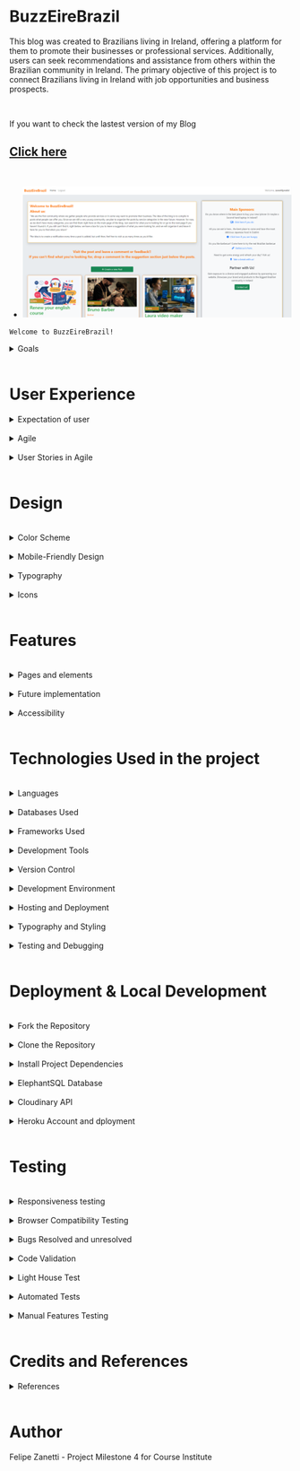 
# BuzzEireBrazil



This blog was created to Brazilians living in Ireland, offering a platform for them to promote their businesses or professional services. Additionally, users can seek recommendations and assistance from others within the Brazilian community in Ireland. The primary objective of this project is to connect Brazilians living in Ireland with job opportunities and business prospects.

<br> 

If you want to check the lastest version of my Blog 

## [Click here](https://buzzeirebrazil-4d2838e0aec6.herokuapp.com/)


<br>

- ![Alt text](documentation/home_lg_screen.PNG)

```
Welcome to BuzzEireBrazil!
```


<details>
<summary>Goals</summary>

<h3>Please refer to my "User Stories in Agile" to check in details each topic in the Goals below</h3>

* Facilitating User Onboarding: We strive to make it effortless for new users to join our community. Creating a new user profile is a straightforward process, enabling users to quickly access and interact with others.

* Expanding the Community: Our platform aims to expand our user base continually. We encourage users to invite others to join the community, fostering connections and broadening the network. More users mean more opportunities for job postings, business promotion, and meaningful interactions.

* Enhancing User Engagement: We're committed to enhancing user engagement by allowing users to comment and provide feedback on existing blog posts. Users can share their thoughts and experiences, helping others make informed decisions about businesses and services.

* Endorsing Recommendations: Users have the power to recommend and endorse businesses or services they've had positive experiences with. This recommendation system builds trust within the community, allowing users to discover highly-rated businesses and services easily.

* Suggesting New Ideas: Our platform encourages users to suggest new features or content they'd like to see. By reading and posting suggestions, users have a direct say in shaping the platform and making it more responsive to their needs.

* Interacting with Posts and Suggestions: Users can engage with existing posts and suggestions by liking or disliking them. This interaction system helps surface the most valuable and relevant content within the community.

* Sponsorship Opportunities: For businesses seeking more visibility, our "Contact Us" feature enables them to explore sponsorship options. Becoming a sponsor allows businesses to showcase their services to a wider audience on the platform.

* Foster a supportive community environment for Brazilians living in Ireland.



</details>

<br>


# User Experience



<details>
<summary>Expectation of user</summary>

User experience is a central focus of this project. We aim to provide an intuitive and visually appealing interface that enhances user engagement. The website has been designed with the user in mind to ensure seamless navigation and accessibility.

* Get Started with Ireland Colors: When you first visit our website, you'll notice that it's designed with the colors of Ireland's flag. It's a warm welcome to Brazilians into the Irish community!

* User-Centric Design: Our project puts you, the user, first and foremost. We've built everything with your needs and preferences in mind to make sure it's easy for you to use.

* Easy to Get Around: Moving around the website is simple and doesn't require any special skills. You can easily go from one part of the website to another, whether you're reading blog posts, suggesting new ideas, or talking to other users.

* For Everyone: We've made sure that everyone can use our website, including people with disabilities. We've used special technology to make it easier for everyone to read and use the site.

* Works on Any Device: Whether you're using a computer, a tablet, or even a phone, our website will work great and look nice on your device.



</details>

<br>


<details>

<br>

<summary> Agile</summary>
Agile methodologies have been employed to manage and prioritize project tasks using GitHub Project Boards. Here's how we approached it:

1. **Theme Identification:** Initially, we created a spreadsheet to collect details categorized by themes, which helped us define epics. These themes include Account Management, Profile, Post Pool, Navigation, and Admin.

2. **Issue Template:** To expedite the addition of User Stories to the project, we developed an issue template.

3. **Repository Settings:** In the repository settings, we set up templates for features. The Issue Template provides developers with the necessary information to address MVP (Minimum Viable Product) points.

4. **Deployment process:** The project was developed using python and Django and was deployed using Debug = `False` 

<br>

</details>

<br>

<details>
<summary>User Stories in Agile</summary>


### We've structured our journey into achievable milestones to ensure we stay on track and deliver the best experience for you:

- ![Agile Methodology](documentation/agile_issues.PNG)

 1. Start and deploying [#21](https://github.com/zanettiprado/BuzzEireBrazil/issues/21)

2. Setup & Basic Blog Functionality: This phase involves establishing the fundamental blog features, such as user registration and post creation.

    - USER STORY: Navigate Through Pages [#11](https://github.com/zanettiprado/BuzzEireBrazil/issues/11)

    - USER STORY: Browse Blog Entries [#4](https://github.com/zanettiprado/BuzzEireBrazil/issues/4)

    - USER STORY: Access a Post [#5](https://github.com/zanettiprado/BuzzEireBrazil/issues/5)
  
3. User Engagement & Interactivity: Here, we focus on enhancing user engagement through features like comments, likes, and sharing.

    - USER STORY: Profile Creation [#8](https://github.com/zanettiprado/BuzzEireBrazil/issues/8)

    - USER STORY: Participate in Post Discussion [#9](https://github.com/zanettiprado/BuzzEireBrazil/issues/9)

    - USER STORY: Engage with Content [#10](https://github.com/zanettiprado/BuzzEireBrazil/issues/10)

4. Admin Management & Content Creation: In this phase, we develop admin management tools and refine content creation features.

    - USER STORY: Content Administration [#11](https://github.com/zanettiprado/BuzzEireBrazil/issues/11)

    - USER STORY: Draft Posts `(NOT IMPLEMENTED)` [#12](https://github.com/zanettiprado/BuzzEireBrazil/issues/12)

    - USER STORY: Moderate Comment Section [#13](https://github.com/zanettiprado/BuzzEireBrazil/issues/13)
    
    - USER STORY: Search for Posts `(NOT IMPLEMENTED)` [#1](https://github.com/zanettiprado/BuzzEireBrazil/issues/1)

    - USER STORY: Allows to preview before posting `(NOT IMPLEMENTED)` [#14](https://github.com/zanettiprado/BuzzEireBrazil/issues/14)


5. Advanced User Features & Enhancements: This milestone concentrates on advanced user features and improvements to existing functionalities.

     - USER STORY: Search for Posts `(NOT IMPLEMENTED)` [#1](https://github.com/zanettiprado/BuzzEireBrazil/issues/1)

     - USER STORY: Notification Preferences `(NOT IMPLEMENTED)` [#2](https://github.com/zanettiprado/BuzzEireBrazil/issues/2)

     - USER STORY: Review Comment Section [#7](https://github.com/zanettiprado/BuzzEireBrazil/issues/7)

6. Testing & Quality Assurance: The final milestone emphasizes rigorous testing and quality assurance to ensure a stable and reliable platform.

    - Manual Testing Framework

    - Automated Unit Testing

    - UI/UX Testing

    - Performance Testing

</details>

<br>


# Design
<br>
<details>
<summary>Color Scheme</summary>

The color scheme was chosen to reflect the Irish flag and evoke a sense of Ireland:

- ![Alt text](documentation/colors.PNG)
</details>

<br>

<details>
<summary>Mobile-Friendly Design</summary>





For mobile users, the website is optimized with a responsive design. The navigation menu is toggled to accommodate smaller screens, making it convenient for users on mobile devices.
- ![Alt text](documentation/nav_bar-sm.PNG)


Authentication: Users who are not logged in can still browse and view posts. However, to participate by commenting or making suggestions, they must first log in. If a user doesn't have an account, they can easily sign up to become a part of the community.

- ![Login request](documentation/login-request.PNG)
<br>

</details>

<br>


<details>
<summary>Typography</summary>
We've carefully chosen the "Secular One" font for our website.

<br>

The "Secular One" font was selected to enhance readability and visual appeal. Its clean and modern design ensures that content is easy to read, creating a more enjoyable browsing experience for our users. Additionally, this font complements our overall design aesthetic, making it a perfect fit for our platform. We believe that a visually pleasing and easily readable font contributes to a positive user experience.

</details>


<br>


<details>
<summary>Icons</summary>
Font Awesome icons have been used throughout the site, including for the buttons and social media links.
</details>

<br>




# Features


<br>

<details>
<summary>Pages and elements</summary>


1 - **Home Page**
The heart of the website, the home page, serves as a central hub where users can access a variety of key features. Here's what you'll find on the home page. The logo is also clickable.

2 - **List of Posts:** Users can view a comprehensive list of posts submitted by members of the Brazilian community in Ireland. These posts showcase various businesses, services, or job opportunities.


- ![home page for large screens](documentation/lg-screen.PNG) ![home page for large screens2](documentation/lg_screen_2.PNG)


3 - **Main Sponsors:** 
Prominent on every page, the "Main Sponsors" section highlights four businesses that have chosen to promote their services on the platform. This section offers visibility and recognition to these sponsors.

 * 3.1 
 <br>

 -  ![main sponsors](documentation/main_sponsors-view.PNG)

 Clicking in the contact us button you will be redirect for a form to be filled in order to check how to become a sponsor.

 * 3.2  <br>
 
 - ![sponsors form](documentation/Contact_us.PNG)

 After submitting the form you will get a message thanking you for your interest in become a sponsor
 
 * 3.3  <br>
 -  ![submitted form](documentation/Contact_us_submitted.PNG)

4 - **List of Suggestions:** 
Users can discover and submit requests for assistance or recommendations. This section encourages community members to help one another by connecting individuals seeking specific services with those who can provide them.

- ![suggestions view](documentation/suggestion-view-if-logged.PNG)

5 - **Post Details Page**
When a user clicks on a post from the list, they are directed to the "Post Details" page. Here, they can delve deeper into the specifics of a particular business or service. This page includes:

- ![Post details](documentation/post_details-view.PNG)

6 - **Comments and Feedback:** Users can engage in discussions and provide feedback regarding the business or service. This interactive feature fosters communication and helps community members make informed decisions.

- ![comments and feedback](documentation/comments_and_feedback.PNG)

7 - **Navigation**
The navigation bar, situated at the top of the website, provides easy access to essential features and functions. Users can find the following items in the navigation:

- ![Nav bar for small devices](documentation/nav_bar-sm.PNG) ![Nav bar for large devices](documentation/nav_bar-lg.PNG)


8 - **Login/Logout:** Users can log in to their accounts or log out as needed. This functionality is crucial for accessing certain actions on the website.


9 - **Sign-In/Sign-on Page:**
The Sign-In page serves as the entry point for registered users to access their accounts. Key features of this page include:
 
 * 9.1  <br> 
 - ![Sign up large devices](documentation/sign_up-view-lg-screen.PNG)
 General view for large device

 * 9.2  <br> 
- ![Sign up view](documentation/sign_in-view.PNG) 
- ![Sign up view](documentation/sign_up-view.PNG)

Full Page view 

* 9.3  <br> 
- ![sign_up-view-sm](documentation/sign_up-view-sm.png) 
- ![sign_in-view-sm](documentation/sign_in-view-sm.png)

* 10 **Clickable Logo:** Clicking on the logo serves as an alternative way to return to the home page, ensuring intuitive navigation.

- ![Alt text](documentation/logo-image.PNG)

* 11 **Footer**: footer is quite clean. It brings few elements. The information about the me and LinkedIn and GitHub link pages

- ![Alt text](documentation/footer.PNG)

</details>

<br>

<details>
<summary>Future implementation </summary>



 1. List of Posts Sorted by Categories:
In upcoming versions, we will introduce a feature to categorize posts. This will make it easier for users to find content that interests them. Posts will be tagged with relevant categories, and users can filter posts by selecting a category from the navigation menu.

2. Search Bar on the Top of Post List:
To enhance user experience, we'll add a search bar at the top of the post list. Users can simply enter keywords or phrases related to their interests, and the system will display matching posts in real-time.

 3. Reply for Suggestions in Suggestion Section:
We are committed to fostering engagement within the community. In the next release, users will be able to reply to suggestions, providing feedback or offering assistance. This will create a more interactive and supportive environment.

 4. Reply for Comments in Post Details:
To encourage discussions, we will implement a comment reply feature. Users can respond to specific comments within a post's comment section, facilitating meaningful conversations.

 5. Rate with Star for Services in Post Details:
We aim to improve the way users evaluate services. Users will have the option to rate services with a star-based system, offering valuable feedback to service providers and helping other users make informed decisions.

 6. Feed with Updates in Another Page Like a Journal:
In future updates, we will introduce a dedicated page for updates and announcements. Users can access this journal-like feed to stay informed about the latest community news, events, and changes to the platform.

 7. Notification Preferences for User:
Personalization is key. Users will be able to customize their notification preferences. They can choose to receive updates related to specific categories, new posts, comments on their content, and more.

 8. Reset Password:
Password management is crucial. Users will have the option to reset their passwords securely through a password reset feature. This ensures account security and accessibility.

 9. Draft Post for Keeping Posts Saved:
We understand that not every post is meant for immediate publishing. Users can save drafts of their posts and return to them later for editing and publishing. This feature will ensure that no creative idea is lost.

</details>

<br>

<details>
<summary>Accessibility</summary>


Our commitment to accessibility is evident in every line of code. We've gone the extra mile to make our website as user-friendly as possible for everyone. Here's how we've achieved this:

- Semantic HTML: We've meticulously crafted our web pages using semantic HTML tags. This means that not only is our code clean and organized, but it also ensures that screen readers and assistive technologies can understand and navigate the content effortlessly.

- Descriptive Alt Attributes: Images on our site are more than just visuals; they're informative. We've provided detailed and meaningful alt attributes for every image. This empowers screen readers to convey the content accurately to users who rely on them.

- Icons with Text Descriptions: Icons can be confusing for some users. To make sure everyone understands their meaning, we've included text descriptions alongside icons where needed. This ensures that all users, regardless of their abilities, can interact with our site effectively.

- Color Contrast: We understand the importance of legibility. To that end, we've maintained a high level of color contrast throughout our site. This not only makes text and content easier to read but also ensures that our site is inclusive and accessible to all.

At BuzzEireBrazil, accessibility isn't an afterthought; it's an integral part of our development process. We believe that everyone should have a seamless and enjoyable experience on our platform, regardless of their abilities or assistive technologies.
</details>

<br>

# Technologies Used in the project

<br>

<details>
<summary>Languages</summary>


## 
- HTML: The foundation of our website, responsible for structuring the main site content. We have 13 HTML files in the project so far.
- CSS: Provides the styling and layout to create an attractive and user-friendly interface.
- JavaScript: Adds interactive elements and enhances user engagement.
- Python 3.8.11: The backbone of our back-end functionality, powering the server and business logic.
</details>

<br>

<details>
<summary>Databases Used</summary>

- ElephantSQL (Postgres database): Our reliable data storage solution. 
- Cloudinary: An online static file storage service for managing media assets.
</details>

<br>

<details>
<summary>Frameworks Used</summary>

- Django: A high-level Python web framework that streamlines development.
- Bootstrap (Version 5.2.3): A CSS framework that accelerates front-end design.
- Crispy Forms: Enhances form rendering for a more user-friendly experience.
</details>

<br>

<details>
<summary>Development Tools</summary>

- Pip: A vital tool for installing Python packages.
- Jinja: Our templating engine, facilitating dynamic content rendering.
- Balsamiq: Used for wireframing to plan out the site's layout and structure.
</details>


<br>

<details>
<summary>Version Control</summary>

- Git: The backbone of our version control system.
- GitHub: Our repository for saving and managing project files.
</details>

<br>

<details>
<summary>Development Environment</summary>

 
- Gitpod: A cloud-based integrated development environment (IDE) for seamless development.
</details>

<br>

<details>
<summary>Hosting and Deployment</summary>

Heroku: Hosting platform for the deployed back-end site.
</details>

<br>

<details>
<summary>Typography and Styling</summary>

 
- Google Fonts: Imported fonts to enhance site aesthetics.
</details>

<br>


<details>
<summary>Testing and Debugging</summary>

- Google Chrome Dev Tools: Essential for troubleshooting, testing, and ensuring responsiveness and styling.

- Am I Responsive?: Used to display website images on various devices.
</details>

<br>




# Deployment & Local Development

<br>

<details>
<summary>Fork the Repository</summary>



1. Log in or Sign up: Go to GitHub and log in with your account. If you don't have an account, sign up.
2. Navigate to the Repository: Go to the repository for your project (replace your-repo-name with the actual repository name). <br>
Click here [BuzzEireBrazil](https://github.com/zanettiprado/buzzeirebrazil)
```
https://github.com/zanettiprado/buzzeirebrazil
```

3 - Fork the Repository: Click the "Fork" button in the top right corner of the repository page. This will create a copy of the repository under your GitHub account.
</details>

<br>

<details>
<summary>Clone the Repository</summary>


## 
1. Log in to GitHub: If you're not already logged in, log in to GitHub.

2. Navigate to the Repository: Go to the repository for your project (replace your-repo-name with the actual repository name).<br>
Click here [BuzzEireBrazil](https://github.com/zanettiprado/buzzeirebrazil)
```
https://github.com/zanettiprado/buzzeirebrazil
```
3. Clone the Repository: Click on the "Code" button on the repository page. Select your preferred method for cloning: HTTPS, SSH, or GitHub CLI. Copy the provided link.

4. Open Terminal: Open your terminal (command prompt or Git Bash on Windows, Terminal on macOS, or any terminal emulator on Linux).

5. Change Directory: Use the cd command to navigate to the location where you want to store the cloned repository.

```
cd /path/to/your/directory
```
6. Clone the Repository: In your terminal, run the following command, pasting the link you copied from step 3:
</details>

<br>

<details>
<summary>Install Project Dependencies</summary>


1. Navigate to Project Directory: Ensure you are in the project directory where the `requirements.txt` file is located.

2. Install Dependencies: In your terminal, run the following command to install the required packages:

```
pip install -r requirements.txt
```
</details>

<br>

<details>
<summary>ElephantSQL Database</summary>

In this project, we use ElephantSQL to store our data in a special database called PostgreSQL. To get your own database, follow these steps:

1. Sign up using your GitHub account.
2. Click on "Create New Instance" to make a new database.
3. Give it a name (usually the project's name, like "tribe").
4. Choose the "Tiny Turtle (Free)" plan.
5. You can ignore the "Tags" part.
6. Pick a Region and Data Center that's closest to where you are.
7. Once it's created, click on the new database's name to see the database URL and Password. You'll need these later.

</details>

<br>

<details>
<summary>Cloudinary API</summary>


We use the Cloudinary API in our project to keep our pictures and videos online because Heroku, where we host our project, doesn't save this kind of data. Here's how to get your own Cloudinary API key:

1. Create an account and log in to Cloudinary.
2. When they ask what you're interested in, pick "Programmable Media" because it's about images and videos.
3. If you want, change your cloud name to something you can remember easily.
4. On your Cloudinary Dashboard, you'll find your API Environment Variable. It looks like a long code.
5. Make sure to remove the "CLOUDINARY_URL=" part from the code because that part is your key.

</details>

<br>

<details>
<summary>Heroku Account and dployment</summary>

<br>

1. Set Up Your Heroku Account

If you don't have a Heroku account, sign up for one at https://www.heroku.com/. It's free to get started.

2. Install Heroku CLI

Download and install the Heroku Command Line Interface (CLI) for your operating system. You can find installation instructions here: https://devcenter.heroku.com/articles/heroku-cli

3. Log In to Heroku

Open your terminal or command prompt and log in to Heroku by running:
```
heroku login
```
Follow the prompts to enter your Heroku credentials.

4. Initialize a Git Repository

If your project isn't already in a Git repository, you'll need to initialize one. Navigate to your project's root directory in the terminal and run:

```
git init
git add .
git commit -m "Initial commit"
```
5. Create a requirements.txt File

If you don't already have a requirements.txt file, create one. This file lists all the Python packages required for your project. You can generate it by running:
```
pip freeze > requirements.txt
```
6. Create a Procfile

Create a file named Procfile (without any file extension) in your project's root directory. This file tells Heroku how to run your application. Inside the Procfile, add:

```
web: python your_app_name/manage.py runserver 0.0.0.0:$PORT
```
7. Install Gunicorn

Gunicorn is a WSGI HTTP server for Python applications. Install it by running:
```
pip install gunicorn
```

8. Add Heroku Buildpacks
Heroku uses buildpacks to determine how to build and run your application. You'll need to add Python and Node.js buildpacks if your project uses JavaScript or CSS. Run the following commands to add buildpacks:
```
heroku buildpacks:add heroku/python
```
9. Set Environment Variables

Set the environment variables in Heroku that you mentioned earlier. You can do this by running:
```
heroku config:set CLOUDINARY_URL=your_cloudinary_api_key
heroku config:set DATABASE_URL=your_database_url
heroku config:set DISABLE_COLLECTSTATIC=1
heroku config:set SECRET_KEY=your_secret_key 
```

Replace your_cloudinary_api_key, your_database_url, and your_secret_key with your actual keys and URLs.

10. Deploy to Heroku

Now it's time to deploy your project to Heroku. Run:
``` 
git push heroku master
```

This command will push your code to Heroku's servers and trigger the deployment process.

11. Run Migrations

After deploying, run the following command to apply database migrations:
``` 
heroku run python manage.py migrate 
```

12. Open Your App

Your app should be deployed and live on Heroku now! You can open it in your browser using
``` 
heroku open
```

</details>

<br>

# Testing

<br>

<details>
<summary>Responsiveness testing </summary>

Test to ensure a consistent user experience across various platforms (desktop, tablet, mobile). 

Our website/application has been thoroughly tested for responsiveness, and it performs exceptionally well across various screen sizes and devices, ensuring a seamless user experience.


As infomered we have used Am I responsive web page to get the below image.

![Responsiveness Testing](documentation/am_I_responsive.PNG)

</details>

<br>

<details>
<summary>Browser Compatibility Testing </summary>


We have verified that our project functions flawlessly on multiple web browsers, including Chrome, Firefox, Safari, and Internet Explorer.

Bugs Resolved and Unresolved: All identified issues and bugs have been diligently 
</details>

<br>

<details>
<summary>Bugs Resolved and unresolved</summary>


The issues listed in the table below were identified during the development of the project. Some of these issues have been resolved, while others remain unresolved due to the specific technologies and constraints of the project, such as using Python Django in HTML.

| Issue Description                                      | Resolution Status |
|--------------------------------------------------------|-------------------|
| Non-space characters found without a doctype declaration. Expected <!DOCTYPE html>. | Resolved         |
| Element head is missing a required instance of the child element title. | Resolved         |
| Bad value {% url 'create_post' %} for the attribute action on the form element: Illegal character in path segment: { is not allowed. | Resolved         |
| Bad value {{ form.title.id_for_label }} for the attribute 'for' on the label element: An ID must not contain whitespace. | Resolved         |
| Bad value {{ form.title.id_for_label|striptags }} for the attribute id on the input element: An ID must not contain whitespace. | Resolved         |
| Bad value {{ form.slug.id_for_label }} for the attribute 'for' on the label element: An ID must not contain whitespace. | Resolved         |
| Bad value {{ form.slug.id_for_label|striptags }} for the attribute id on the input element: An ID must not contain whitespace. | Resolved         |
| Bad value {{ form.excerpt.id_for_label|striptags }} for the attribute id on the textarea element: An ID must not contain whitespace. | Resolved         |
| Bad value {{ form.content.id_for_label }} for the attribute 'for' on the label element: An ID must not contain whitespace. | Resolved         |
| Bad value {{ form.content.id_for_label|striptags }} for the attribute id on the textarea element: An ID must not contain whitespace. | Resolved         |
| The value of the 'for' attribute of the label element must be the ID of a non-hidden form control. | Resolved         |

Please note that while the above issues have been resolved, there may still be other unresolved issues or constraints specific to the project's technology stack. Further testing and validation may be required to address any remaining issues.

</details>

<br>

<details>
<summary>Code Validation</summary>



The issues listed in the table below were identified during the development of the project. Some could not be resolved due to the project's use of Python Django in HTML.


| Contact Us page| ![Contact Us](documentation/validation/contact_form_validation.PNG)|
| Contact Form| COLAR IMAGE  |
| Create a Post |![Create a Post](documentation/validation/create_post_validation.PNG) |
| Home Page | COLAR IMAGE |
| Home Page not logged | COLAR IMAGE  |
| Post Details | ![Home Page not logged](documentation/validation/post_details_validation.PNG)|
| Sign In| COLAR IMAGE  |
| Side Bar|![Side Bar](documentation/validation/sidebar_validation.PNG) |
| Welcome|![Welcome](documentation/validation/welcome_html_validation.PNG) |

### PEP8 Python validation

| Forms | ![Forms](documentation/validation/forms_pyPEP8.PNG)|
| Models | ![ Models](documentation/validation/models_pyPEP8.PNG)|
| View | ![View](documentation/validation/view_pyPEP8.PNG)|

### CSS validation

| CSS check |![Alt text](documentation/validation/css_validation.PNG) |


Note: Unresolved issues may require further investigation due to the project's specific implementation.

</details>

<br>

<details>
<summary>Light House Test</summary>



## 
The codebase adheres to industry standards and best practices, ensuring error-free, well-structured, and convention-following code.


|Page | Screenshot | 
|:---:|:---: |
| Contact Us page|![contact_us](documentation/lighthouse_outcome/contact_us_test.PNG)|
| Create a Post | ![Create a Post](documentation/lighthouse_outcome/create_post_page.PNG)|
| Home Page | ![Home Page](documentation/lighthouse_outcome/homepage_test.PNG)|
| Home Page not logged | ![Home Page not logged](documentation/lighthouse_outcome/homepage_unlogged_test.PNG)|
| Post Details |![Post Details](documentation/lighthouse_outcome/post_details_test.PNG) |
| Sign In|![Sign In](documentation/lighthouse_outcome/sign_in_page.PNG) |
| Sign Up|![Sign Up](documentation/lighthouse_outcome/sign_up_page.PNG) |
| Thanks Page | ![Thanks Page](documentation/lighthouse_outcome/thanks_page.PNG)|



| | |
| | |




</details>

<br>

<details>
<summary>Automated Tests </summary>



### Automated testing scripts have been employed to streamline our testing process, resulting in consistent and efficient testing outcomes. We ran tests for Models.py, Views.py and Forms.py in three differents files. 



## Forms Validation Tests

## 1. test_post_form_valid_data
#### Purpose: 
This test checks if the form for creating a post can tell when you give it the right information.
#### How It Works: 
It pretends to fill out the form with the correct info, like a post title and content. Then, it checks if the form thinks everything is good (valid).
#### Result We Want:
 We hope this test passes, which means the form knows when you're giving it the right details.


## 2. test_comment_form_valid_data


#### Purpose: 
This test checks if the form for making comments can recognize when you provide the right data.
#### How It Works:
 It pretends to fill out the comment form with proper information, like the comment text. Then, it checks if the form says everything is okay (valid).
#### Result We Want:
 We expect this test to pass, showing that the comment form can tell when you're giving it the right data.



## 3. test_user_suggestion_form_valid_data


#### Purpose: 
This test checks if the form for user suggestions can tell when you provide it with the correct details.
#### How It Works:
 It pretends to fill out the suggestion form with good data, like the suggestion text. Then, it checks if the form thinks it's all right (valid).
#### Result We Want:
 We want this test to pass, meaning the suggestion form can recognize when you're giving it the right information.


## 4. test_sponsorship_contact_form_valid_data
#### Purpose:
 This test checks if the form for sponsorship contact can recognize when you give it the right info.
#### How It Works:
 It pretends to fill out the sponsorship contact form with proper data, like the name and email. Then, it checks if the form believes everything is fine (valid).
#### Result We Want:
 We anticipate this test to pass, showing that the sponsorship contact form can identify when you're providing the right information.

![Test Form.py](documentation/tests_form.PNG)

<br>


## Models Validation Tests

## 1. test_title_max_length

### Purpose:
 This test checks if the title of a post can't be too long.
#### How It Works:
 It pretends to create a post with an extra-long title and then sees if the title is as long as it should be.
#### Result We Want:
 We hope this test passes, which means our posts have a limit on how long their titles can be.

## 2. test_object_name_is_title
#### 
Purpose: This test checks if the name of a post object is the same as its title.
#### How It Works:
 It pretends to create a post and then compares the post's name to what the title should be.
##### Result We Want:
 We expect this test to pass, showing that our posts have their names set to their titles.

![Test models.py](documentation/tests_model.PNG)

<br>


## Testing Validation Views

## 1. Create Post View Test (test_create_post_view):

#### 1. It logs in as a test user.
Sends a GET request to the 'create_post' URL.
Checks if the response status code is 200 (OK).
Verifies that the 'create_post.html' template is used.
Post Like View Test (test_post_like_view):

#### 2. Logs in as a test user.
Sends a POST request to the 'post_like' URL for a post.
Checks if the response status code is 302 (a redirect).
Post Detail View Test (test_post_detail_view):

#### 3. Sends a GET request to the 'post_detail' URL for a post.
Checks if the response status code is 200 (OK).
Verifies that the 'post_detail.html' template is used.
Edit Post View Test (test_edit_post_view):

##### 4. Logs in as a test user.
Sends a GET request to the 'edit_post' URL for a post.
Checks if the response status code is 200 (OK).
Verifies that the 'edit_post.html' template is used.
Delete Post View Test (test_delete_post_view):

##### 5. Logs in as a test user.
Sends a GET request to the 'delete_post' URL for a post.
Checks if the response status code is 200 (OK).
Verifies that the 'delete_post.html' template is used.
Suggestion Dislike View Test (test_suggestion_dislike_view):

#### 6. Logs in as a test user.
Sends a POST request to the 'suggestion_dislike' URL for a suggestion.
Checks if the response status code is 302 (a redirect).
Edit Suggestion View Test (test_edit_suggestion_view):

#### 7. Logs in as a test user.
Sends a GET request to the 'edit_suggestion' URL for a suggestion.
Checks if the response status code is 200 (OK).
Verifies that the 'edit_suggestion.html' template is used.

![Test view.py](documentation/tests_view.PNG)

</details>


<br>

<details>
<summary>Manual Features Testing</summary>


| Page | User Action | Expected Result| Notes |
| --- | --- | --- | --- |
|  **Home Page**   |  |  | |
| Landing - unlogged user | Click on Logo | Redirection to Home page | Pass |
| | Click on Login button  | Redirection to Sign In page | Pass |
| | Click on Sign Up button  | Redirection to Sign Up page | Pass |
| | Click on Post card  | Redirection to Post Details page | Pass |
| | Click on Next button | Redirection to Next page | Pass |
| | Click on Prev button | Redirection to Previous page | Pass |
| | Click on Contact us! button | Redirection to Contact Us for Sponsorship | Pass |
| Landing - logged user | Click on Logo | Redirection to Home page | Pass |
| | Click on Logout button  | Redirection to Home page | Pass |
| | Click on Post card  | Redirection to Post Details page | Pass |
| | Click on Next button | Redirection to Next page | Pass |
| | Click on Prev button | Redirection to Previous page | Pass |
| | Click on Contact us! button | Redirects user to Contact Us for Sponsorship | 
| | Suggestion text box | Change the text message to clean box | Pass |
| | Submit button new suggestion | Redirects user to home with a new list of suggestion | Pass |
| | Create a new Post button | Redirects user to create post form | Pass |
| | Create a new Post button | Redirects user to create post form | Pass |
| **Sign Up** |  |  |  |
| | Enter Username | Field accept any username | Pass |
| | Enter valid password (twice) | Field will only accept password format | Pass |
| | Click Sign Up button on sign up page  | Redirects Home page | Pass |
| | Click on Sign In link | Redirection to Sign In page | Pass |
| **Sing In** |  |  |  |
| | Enter User name | Field accept any username | Pass |
| | Enter valid password | Field will only accept password format | Pass |
| | Click Login button on login page | Redirects user to Home page | Pass |
| **Sing Out** |  |  |  |
| | Click Logout | Redirects to Home page | Pass |
| **Navigation bar** | | | | 
| | Logo, Home, (Login), Logout | Button tested above| Pass | 
| **Post card** | | | | 
| | Card button |Return the orignal post for view only | Pass | 
| **Edit Post** | | | | 
| | Edit post button |Return the orignal post for editing all details again | Pass | 
| | Save Change button | User will be redirected to edited post | Pass | 
| **Delete Post** | | | | 
| | Click on the Delete button | Post will be permanently deleted | Pass |  
| **Post details page** | | | | 
|Looged user | Like post heart button |Return the orignal post showing a red heart and updated likes counter | Pass | 
| | Comment box |Give a option to user post a comment or feedback in the post | Pass | 
| | Submit button Comment box |Return the orignal post showing a new comment and updated comment counter | Pass | 
| **Post details page** | | | | 
|Unlooged user | Login button |Return the user to login page | Pass |
| **Edit Suggestion** | | | | 
| | Edit post button |Return the orignal suggestion for editing all details again | Pass | 
| | Save Change button | User will be redirected to Home | Pass | 
| **Delete Suggestion** | | | | 
| | Click on the Delete button | Suggestion will be permanently deleted | Pass |  
| **Sidebar** | | | | 
| | Click on Contact us! button | Redirects user to Contact Us for Sponsorship | 
| **Contact Us for Sponsorship** | | | | 
| | Filed name, Email address and Type of business | Redirects user to Contact Us for Thank You for Contacting Us! page | 
| **Footer** | | | | 
| | LinkedIn logo | Redirects user to my linkedIn | Pass | 
| | GitHub logo | Redirects user to my GitHub page | Pass | 

</details>

<br>

# Credits and References

<details>
<summary>References</summary>


* [Code Institute](https://learn.codeinstitute.net/dashboard) 

* [Pip instalation ](https://pip.pypa.io/en/stable/installation/) 

* [Cental Django](https://djangocentral.com/building-a-blog-application-with-django/)

* [GitHub Documentation](https://docs.github.com/en/get-started/writing-on-github/working-with-advanced-formatting/)

* [Collapsed sections](https://docs.github.com/en/get-started/writing-on-github/working-with-advanced-formatting/organizing-information-with-collapsed-sections)

* [Bootstrap](https://getbootstrap.com/docs/5.3/getting-started/introduction/)

* [Allauth](https://docs.allauth.org/en/latest/)

* [Cloudinary documentation ](https://cloudinary.com/documentation/diagnosing_error_codes_tutorial)

* [Djangoproject testing](https://docs.djangoproject.com/en/4.2/topics/testing/tools/#django.test.Client.get)

* [Rocket validator ](https://rocketvalidator.com/d/f22a1876-43ee-4e70-a3bc-ebc7afa2767a)

* [Python validator](https://pep8ci.herokuapp.com/#)

* [ Markup Validation Service](https://validator.w3.org/#validate_by_input)

* [CSS Validation Service](https://jigsaw.w3.org/css-validator/)

## Disclaimer:
For the installation and initial setup of this project, we drew inspiration from two valuable resources:

1. The "I think therefore I blog" project from Code Institute.
2. The tutorial on building a blog application with Django available at Django Central.
These resources provided foundational insights and guidance in implementing key features of our project. While we have customized and expanded upon these foundations to meet the specific needs of our platform, we acknowledge and appreciate the contribution of these resources to our development process. We thank Code Institute and Django Central for sharing their knowledge and making it accessible to the developer community.

</details>

<br>

# Author
Felipe Zanetti - Project Milestone 4 for Course Institute




























